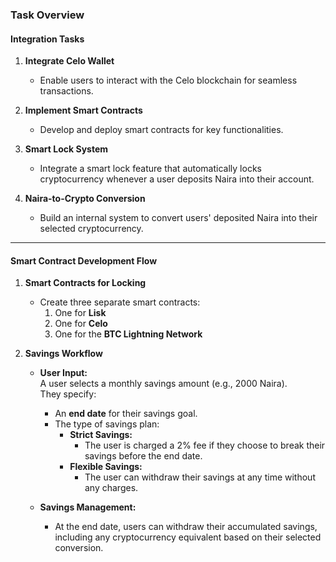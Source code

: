 ### Task Overview

#### **Integration Tasks**

1. **Integrate Celo Wallet**
    
    - Enable users to interact with the Celo blockchain for seamless transactions.
2. **Implement Smart Contracts**
    
    - Develop and deploy smart contracts for key functionalities.
3. **Smart Lock System**
    
    - Integrate a smart lock feature that automatically locks cryptocurrency whenever a user deposits Naira into their account.
4. **Naira-to-Crypto Conversion**
    
    - Build an internal system to convert users' deposited Naira into their selected cryptocurrency.

---

#### **Smart Contract Development Flow**

1. **Smart Contracts for Locking**
    
    - Create three separate smart contracts:
		1. One for **Lisk**
		2. One for **Celo**
		3. One for the **BTC Lightning Network**
1. **Savings Workflow**
    
    - **User Input:**  
        A user selects a monthly savings amount (e.g., 2000 Naira).  
        They specify:
        
        - An **end date** for their savings goal.
        - The type of savings plan:
            - **Strict Savings:**
                - The user is charged a 2% fee if they choose to break their savings before the end date.
            - **Flexible Savings:**
                - The user can withdraw their savings at any time without any charges.
    - **Savings Management:**
        
        - At the end date, users can withdraw their accumulated savings, including any cryptocurrency equivalent based on their selected conversion.